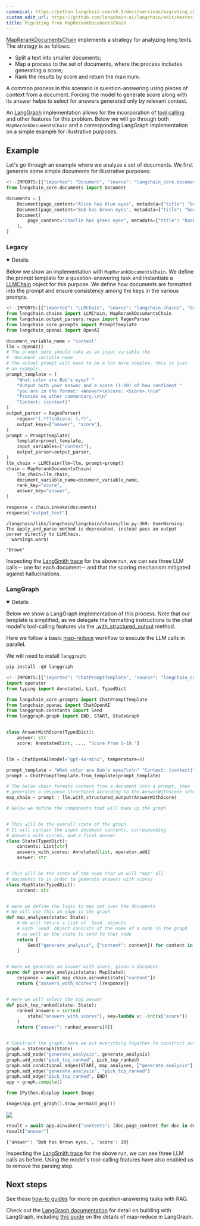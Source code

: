 ```yaml
---
canonical: https://python.langchain.com/v0.2/docs/versions/migrating_chains/map_rerank_docs_chain/
custom_edit_url: https://github.com/langchain-ai/langchain/edit/master/docs/docs/versions/migrating_chains/map_rerank_docs_chain.ipynb
title: Migrating from MapRerankDocumentsChain
---
```


[MapRerankDocumentsChain](https://api.python.langchain.com/en/latest/chains/langchain.chains.combine_documents.map_rerank.MapRerankDocumentsChain.html) implements a strategy for analyzing long texts. The strategy is as follows:

- Split a text into smaller documents;
- Map a process to the set of documents, where the process includes generating a score;
- Rank the results by score and return the maximum.

A common process in this scenario is question-answering using pieces of context from a document. Forcing the model to generate score along with its answer helps to select for answers generated only by relevant context.

An [LangGraph](https://langchain-ai.github.io/langgraph/) implementation allows for the incorporation of [tool calling](/docs/concepts/#functiontool-calling) and other features for this problem. Below we will go through both `MapRerankDocumentsChain` and a corresponding LangGraph implementation on a simple example for illustrative purposes.

## Example

Let's go through an example where we analyze a set of documents. We first generate some simple documents for illustrative purposes:

```python
<!--IMPORTS:[{"imported": "Document", "source": "langchain_core.documents", "docs": "https://api.python.langchain.com/en/latest/documents/langchain_core.documents.base.Document.html", "title": "# Example"}]-->
from langchain_core.documents import Document

documents = [
    Document(page_content="Alice has blue eyes", metadata={"title": "book_chapter_2"}),
    Document(page_content="Bob has brown eyes", metadata={"title": "book_chapter_1"}),
    Document(
        page_content="Charlie has green eyes", metadata={"title": "book_chapter_3"}
    ),
]
```

### Legacy

<details open>


Below we show an implementation with `MapRerankDocumentsChain`. We define the prompt template for a question-answering task and instantiate a [LLMChain](https://api.python.langchain.com/en/latest/chains/langchain.chains.llm.LLMChain.html) object for this purpose. We define how documents are formatted into the prompt and ensure consistency among the keys in the various prompts.

```python
<!--IMPORTS:[{"imported": "LLMChain", "source": "langchain.chains", "docs": "https://api.python.langchain.com/en/latest/chains/langchain.chains.llm.LLMChain.html", "title": "# Example"}, {"imported": "MapRerankDocumentsChain", "source": "langchain.chains", "docs": "https://api.python.langchain.com/en/latest/chains/langchain.chains.combine_documents.map_rerank.MapRerankDocumentsChain.html", "title": "# Example"}, {"imported": "RegexParser", "source": "langchain.output_parsers.regex", "docs": "https://api.python.langchain.com/en/latest/output_parsers/langchain.output_parsers.regex.RegexParser.html", "title": "# Example"}, {"imported": "PromptTemplate", "source": "langchain_core.prompts", "docs": "https://api.python.langchain.com/en/latest/prompts/langchain_core.prompts.prompt.PromptTemplate.html", "title": "# Example"}, {"imported": "OpenAI", "source": "langchain_openai", "docs": "https://api.python.langchain.com/en/latest/llms/langchain_openai.llms.base.OpenAI.html", "title": "# Example"}]-->
from langchain.chains import LLMChain, MapRerankDocumentsChain
from langchain.output_parsers.regex import RegexParser
from langchain_core.prompts import PromptTemplate
from langchain_openai import OpenAI

document_variable_name = "context"
llm = OpenAI()
# The prompt here should take as an input variable the
# `document_variable_name`
# The actual prompt will need to be a lot more complex, this is just
# an example.
prompt_template = (
    "What color are Bob's eyes? "
    "Output both your answer and a score (1-10) of how confident "
    "you are in the format: <Answer>\nScore: <Score>.\n\n"
    "Provide no other commentary.\n\n"
    "Context: {context}"
)
output_parser = RegexParser(
    regex=r"(.*?)\nScore: (.*)",
    output_keys=["answer", "score"],
)
prompt = PromptTemplate(
    template=prompt_template,
    input_variables=["context"],
    output_parser=output_parser,
)
llm_chain = LLMChain(llm=llm, prompt=prompt)
chain = MapRerankDocumentsChain(
    llm_chain=llm_chain,
    document_variable_name=document_variable_name,
    rank_key="score",
    answer_key="answer",
)
```

```python
response = chain.invoke(documents)
response["output_text"]
```
```output
/langchain/libs/langchain/langchain/chains/llm.py:369: UserWarning: The apply_and_parse method is deprecated, instead pass an output parser directly to LLMChain.
  warnings.warn(
```

```output
'Brown'
```

Inspecting the [LangSmith trace](https://smith.langchain.com/public/7a071bd1-0283-4b90-898c-6e4a2b5a0593/r) for the above run, we can see three LLM calls-- one for each document-- and that the scoring mechanism mitigated against hallucinations.

</details>


### LangGraph

<details open>


Below we show a LangGraph implementation of this process. Note that our template is simplified, as we delegate the formatting instructions to the chat model's tool-calling features via the [.with_structured_output](/docs/how_to/structured_output/) method.

Here we follow a basic [map-reduce](https://langchain-ai.github.io/langgraph/how-tos/map-reduce/) workflow to execute the LLM calls in parallel.

We will need to install `langgraph`:

```python
pip install -qU langgraph
```

```python
<!--IMPORTS:[{"imported": "ChatPromptTemplate", "source": "langchain_core.prompts", "docs": "https://api.python.langchain.com/en/latest/prompts/langchain_core.prompts.chat.ChatPromptTemplate.html", "title": "# Example"}, {"imported": "ChatOpenAI", "source": "langchain_openai", "docs": "https://api.python.langchain.com/en/latest/chat_models/langchain_openai.chat_models.base.ChatOpenAI.html", "title": "# Example"}]-->
import operator
from typing import Annotated, List, TypedDict

from langchain_core.prompts import ChatPromptTemplate
from langchain_openai import ChatOpenAI
from langgraph.constants import Send
from langgraph.graph import END, START, StateGraph


class AnswerWithScore(TypedDict):
    answer: str
    score: Annotated[int, ..., "Score from 1-10."]


llm = ChatOpenAI(model="gpt-4o-mini", temperature=0)

prompt_template = "What color are Bob's eyes?\n\n" "Context: {context}"
prompt = ChatPromptTemplate.from_template(prompt_template)

# The below chain formats context from a document into a prompt, then
# generates a response structured according to the AnswerWithScore schema.
map_chain = prompt | llm.with_structured_output(AnswerWithScore)

# Below we define the components that will make up the graph


# This will be the overall state of the graph.
# It will contain the input document contents, corresponding
# answers with scores, and a final answer.
class State(TypedDict):
    contents: List[str]
    answers_with_scores: Annotated[list, operator.add]
    answer: str


# This will be the state of the node that we will "map" all
# documents to in order to generate answers with scores
class MapState(TypedDict):
    content: str


# Here we define the logic to map out over the documents
# We will use this an edge in the graph
def map_analyses(state: State):
    # We will return a list of `Send` objects
    # Each `Send` object consists of the name of a node in the graph
    # as well as the state to send to that node
    return [
        Send("generate_analysis", {"content": content}) for content in state["contents"]
    ]


# Here we generate an answer with score, given a document
async def generate_analysis(state: MapState):
    response = await map_chain.ainvoke(state["content"])
    return {"answers_with_scores": [response]}


# Here we will select the top answer
def pick_top_ranked(state: State):
    ranked_answers = sorted(
        state["answers_with_scores"], key=lambda x: -int(x["score"])
    )
    return {"answer": ranked_answers[0]}


# Construct the graph: here we put everything together to construct our graph
graph = StateGraph(State)
graph.add_node("generate_analysis", generate_analysis)
graph.add_node("pick_top_ranked", pick_top_ranked)
graph.add_conditional_edges(START, map_analyses, ["generate_analysis"])
graph.add_edge("generate_analysis", "pick_top_ranked")
graph.add_edge("pick_top_ranked", END)
app = graph.compile()
```

```python
from IPython.display import Image

Image(app.get_graph().draw_mermaid_png())
```

![](/img/8e2154549da7bbbf4d5bc287a2ce627e.jpg)

```python
result = await app.ainvoke({"contents": [doc.page_content for doc in documents]})
result["answer"]
```

```output
{'answer': 'Bob has brown eyes.', 'score': 10}
```

Inspecting the [LangSmith trace](https://smith.langchain.com/public/b64bf9aa-7558-4c1b-be5c-ba8924069039/r) for the above run, we can see three LLM calls as before. Using the model's tool-calling features have also enabled us to remove the parsing step.

</details>


## Next steps

See these [how-to guides](/docs/how_to/#qa-with-rag) for more on question-answering tasks with RAG.

Check out the [LangGraph documentation](https://langchain-ai.github.io/langgraph/) for detail on building with LangGraph, including [this guide](https://langchain-ai.github.io/langgraph/how-tos/map-reduce/) on the details of map-reduce in LangGraph.